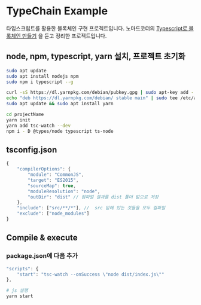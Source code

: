 # TypeChain Example

타입스크립트를 활용한 블록체인 구현 프로젝트입니다.
노마드코더의 [Typescript로 블록체인 만들기](https://nomadcoders.co/typescript-for-beginners/lectures/1645) 을 듣고 정리한 프로젝트입니다.

## node, npm, typescript, yarn 설치, 프로젝트 초기화

```bash
sudo apt update
sudo apt install nodejs npm
sudo npm i typescript --g

curl -sS https://dl.yarnpkg.com/debian/pubkey.gpg | sudo apt-key add -
echo "deb https://dl.yarnpkg.com/debian/ stable main" | sudo tee /etc/apt/sources.list.d/yarn.list
sudo apt update && sudo apt install yarn

cd projectName
yarn init
yarn add tsc-watch --dev
npm i - D @types/node typescript ts-node
```

## tsconfig.json
```js
{
    "compilerOptions": {
        "module": "CommonJS",
        "target": "ES2015",
        "sourceMap": true,
        "moduleResolution": "node",
        "outDir": "dist" // 컴파일 결과를 dist 폴더 밑으로 저장
    },
    "include": ["src/**/*"], //  src 밑에 있는 것들을 모두 컴파일
    "exclude": ["node_modules"]
}
```

## Compile & execute
### package.json에 다음 추가
```js
"scripts": {
    "start": "tsc-watch --onSuccess \"node dist/index.js\""
},
```
```bash
# js 실행
yarn start
```